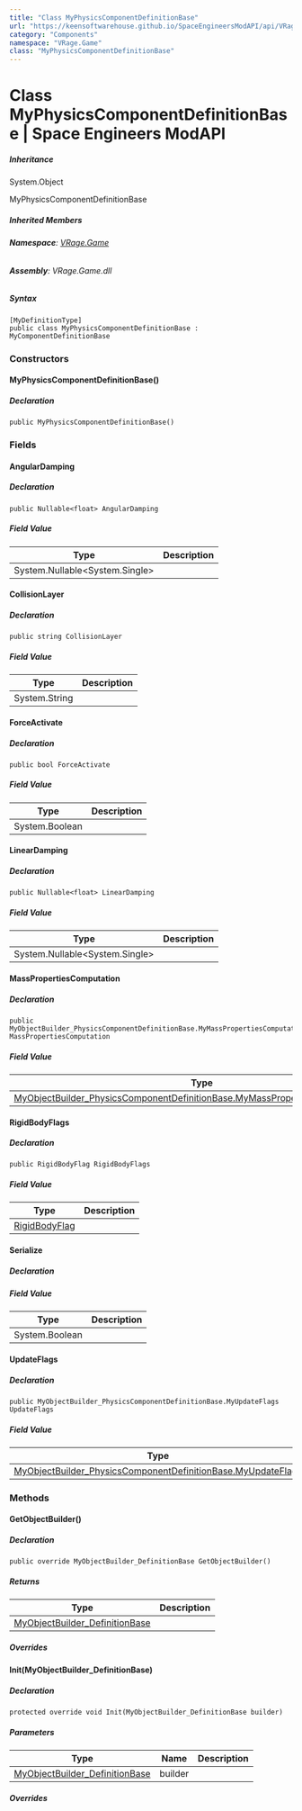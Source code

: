 ```yaml
---
title: "Class MyPhysicsComponentDefinitionBase"
url: "https://keensoftwarehouse.github.io/SpaceEngineersModAPI/api/VRage.Game.MyPhysicsComponentDefinitionBase.html"
category: "Components"
namespace: "VRage.Game"
class: "MyPhysicsComponentDefinitionBase"
---
```


# Class MyPhysicsComponentDefinitionBase | Space Engineers ModAPI

##### Inheritance

System.Object

MyPhysicsComponentDefinitionBase

##### Inherited Members

###### **Namespace**: [VRage.Game](https://keensoftwarehouse.github.io/SpaceEngineersModAPI/api/VRage.Game.html)

###### **Assembly**: VRage.Game.dll

##### Syntax

```
[MyDefinitionType]
public class MyPhysicsComponentDefinitionBase : MyComponentDefinitionBase
```

### Constructors

#### MyPhysicsComponentDefinitionBase()

##### Declaration

```
public MyPhysicsComponentDefinitionBase()
```

### Fields

#### AngularDamping

##### Declaration

```
public Nullable<float> AngularDamping
```

##### Field Value

| Type | Description |
| --- | --- |
| System.Nullable<System.Single\> |     |

#### CollisionLayer

##### Declaration

```
public string CollisionLayer
```

##### Field Value

| Type | Description |
| --- | --- |
| System.String |     |

#### ForceActivate

##### Declaration

```
public bool ForceActivate
```

##### Field Value

| Type | Description |
| --- | --- |
| System.Boolean |     |

#### LinearDamping

##### Declaration

```
public Nullable<float> LinearDamping
```

##### Field Value

| Type | Description |
| --- | --- |
| System.Nullable<System.Single\> |     |

#### MassPropertiesComputation

##### Declaration

```
public MyObjectBuilder_PhysicsComponentDefinitionBase.MyMassPropertiesComputationType MassPropertiesComputation
```

##### Field Value

| Type | Description |
| --- | --- |
| [MyObjectBuilder\_PhysicsComponentDefinitionBase.MyMassPropertiesComputationType](https://keensoftwarehouse.github.io/SpaceEngineersModAPI/api/VRage.Game.ObjectBuilders.ComponentSystem.MyObjectBuilder_PhysicsComponentDefinitionBase.MyMassPropertiesComputationType.html) |     |

#### RigidBodyFlags

##### Declaration

```
public RigidBodyFlag RigidBodyFlags
```

##### Field Value

| Type | Description |
| --- | --- |
| [RigidBodyFlag](https://keensoftwarehouse.github.io/SpaceEngineersModAPI/api/VRage.Game.Components.RigidBodyFlag.html) |     |

#### Serialize

##### Declaration

##### Field Value

| Type | Description |
| --- | --- |
| System.Boolean |     |

#### UpdateFlags

##### Declaration

```
public MyObjectBuilder_PhysicsComponentDefinitionBase.MyUpdateFlags UpdateFlags
```

##### Field Value

| Type | Description |
| --- | --- |
| [MyObjectBuilder\_PhysicsComponentDefinitionBase.MyUpdateFlags](https://keensoftwarehouse.github.io/SpaceEngineersModAPI/api/VRage.Game.ObjectBuilders.ComponentSystem.MyObjectBuilder_PhysicsComponentDefinitionBase.MyUpdateFlags.html) |     |

### Methods

#### GetObjectBuilder()

##### Declaration

```
public override MyObjectBuilder_DefinitionBase GetObjectBuilder()
```

##### Returns

| Type | Description |
| --- | --- |
| [MyObjectBuilder\_DefinitionBase](https://keensoftwarehouse.github.io/SpaceEngineersModAPI/api/VRage.Game.MyObjectBuilder_DefinitionBase.html) |     |

##### Overrides

#### Init(MyObjectBuilder\_DefinitionBase)

##### Declaration

```
protected override void Init(MyObjectBuilder_DefinitionBase builder)
```

##### Parameters

| Type | Name | Description |
| --- | --- | --- |
| [MyObjectBuilder\_DefinitionBase](https://keensoftwarehouse.github.io/SpaceEngineersModAPI/api/VRage.Game.MyObjectBuilder_DefinitionBase.html) | builder |     |

##### Overrides